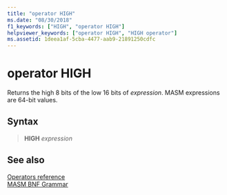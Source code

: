 ```yaml
---
title: "operator HIGH"
ms.date: "08/30/2018"
f1_keywords: ["HIGH", "operator HIGH"]
helpviewer_keywords: ["operator HIGH", "HIGH operator"]
ms.assetid: 1deea1af-5cba-4477-aab9-21891250cdfc
---
```

# operator HIGH

Returns the high 8 bits of the low 16 bits of *expression*. MASM expressions are 64-bit values.

## Syntax

> **HIGH** *expression*

## See also

[Operators reference](operators-reference.md)<br/>
[MASM BNF Grammar](masm-bnf-grammar.md)
